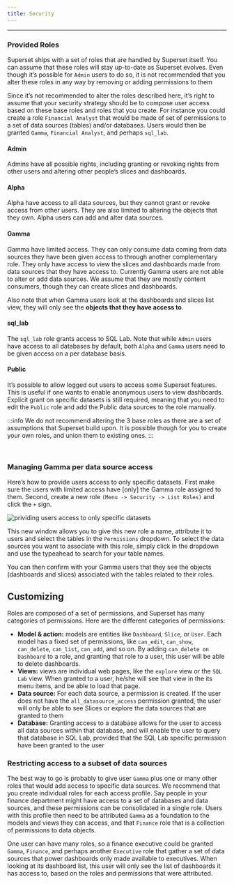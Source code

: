 ```yaml
---
title: Security
---
```


<!-- <head>
  <title>Security</title>
  <meta
    name="description"
    content="Security"
  />
</head> -->

___



### Provided Roles

Superset ships with a set of roles that are handled by Superset itself. You can assume that these roles will stay up-to-date as Superset evolves. Even though it’s possible for `Admin` users to do so, it is not recommended that you alter these roles in any way by removing or adding permissions to them

Since it’s not recommended to alter the roles described here, it’s right to assume that your security strategy should be to compose user access based on these base roles and roles that you create. For instance you could create a role `Financial Analyst` that would be made of set of permissions to a set of data sources (tables) and/or databases. Users would then be granted `Gamma`, `Financial Analyst`, and perhaps `sql_lab`.


#### Admin

Admins have all possible rights, including granting or revoking rights from other users and altering other people’s slices and dashboards.


#### Alpha

Alpha have access to all data sources, but they cannot grant or revoke access from other users. They are also limited to altering the objects that they own. Alpha users can add and alter data sources.


#### Gamma

Gamma have limited access. They can only consume data coming from data sources they have been given access to through another complementary role. They only have access to view the slices and dashboards made from data sources that they have access to. Currently Gamma users are not able to alter or add data sources. We assume that they are mostly content consumers, though they can create slices and dashboards.

Also note that when Gamma users look at the dashboards and slices list view, they will only see the **objects that they have access to**.


#### sql_lab

The `sql_lab` role grants access to SQL Lab. Note that while `Admin` users have access to all databases by default, both `Alpha` and `Gamma` users need to be given access on a per database basis.


#### Public

It’s possible to allow logged out users to access some Superset features. This is useful if one wants to enable anonymous users to view dashboards. Explicit grant on specific datasets is still required, meaning that you need to edit the `Public` role and add the Public data sources to the role manually.

:::info
We do not recommend altering the 3 base roles as there are a set of assumptions that Superset build upon. It is possible though for you to create your own roles, and union them to existing ones.
:::

<br/>

### Managing Gamma per data source access

Here’s how to provide users access to only specific datasets. First make sure the users with limited access have [only] the Gamma role assigned to them. Second, create a new role `(Menu -> Security -> List Roles)` and click the `+` sign.

![prividing users access to only specific datasets ](/img/bi-apache-superset/Managing-Gamma-per-data-source-access.png)

This new window allows you to give this new role a name, attribute it to users and select the tables in the `Permissions` dropdown. To select the data sources you want to associate with this role, simply click in the dropdown and use the typeahead to search for your table names.

You can then confirm with your Gamma users that they see the objects (dashboards and slices) associated with the tables related to their roles.


## Customizing

Roles are composed of a set of permissions, and Superset has many categories of permissions. Here are the different categories of permissions:

  * **Model & action:** models are entities like `Dashboard`, `Slice`, or `User`. Each model has a fixed set of permissions, like `can_edit`, `can_show`, `can_delete`, `can_list`, `can_add`, and so on. By adding `can_delete on Dashboard` to a role, and granting that role to a user, this user will be able to delete dashboards.
  * **Views:** views are individual web pages, like the `explore` view or the `SQL Lab` view. When granted to a user, he/she will see that view in the its menu items, and be able to load that page.
  * **Data source:** For each data source, a permission is created. If the user does not have the `all_datasource_access` permission granted, the user will only be able to see Slices or explore the data sources that are granted to them
  * **Database:** Granting access to a database allows for the user to access all data sources within that database, and will enable the user to query that database in SQL Lab, provided that the SQL Lab specific permission have been granted to the user 


### Restricting access to a subset of data sources

The best way to go is probably to give user `Gamma` plus one or many other roles that would add access to specific data sources. We recommend that you create individual roles for each access profile. Say people in your finance department might have access to a set of databases and data sources, and these permissions can be consolidated in a single role. Users with this profile then need to be attributed `Gamma` as a foundation to the models and views they can access, and that `Finance` role that is a collection of permissions to data objects.

One user can have many roles, so a finance executive could be granted `Gamma`, `Finance`, and perhaps another `Executive` role that gather a set of data sources that power dashboards only made available to executives. When looking at its dashboard list, this user will only see the list of dashboards it has access to, based on the roles and permissions that were attributed.